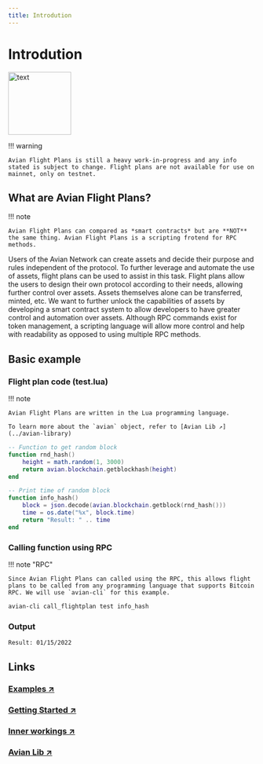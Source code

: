 ```yaml
---
title: Introdution
---
```


# Introdution

<img src="https://aviannetwork.github.io/avian-docs/assets/svg/afp.svg" alt="text" width="128"/>

!!! warning

    Avian Flight Plans is still a heavy work-in-progress and any info stated is subject to change. Flight plans are not available for use on mainnet, only on testnet.

## What are Avian Flight Plans?
!!! note

    Avian Flight Plans can compared as *smart contracts* but are **NOT** the same thing. Avian Flight Plans is a scripting frotend for RPC methods.

Users of the Avian Network can create assets and decide their purpose and rules independent of the protocol. To further leverage and automate the use of assets, flight plans can be used to assist in this task. Flight plans allow the users to design their own protocol according to their needs, allowing further control over assets. 
Assets themselves alone can be transferred, minted, etc. We want to further unlock the capabilities of assets by developing a smart contract system to allow developers to have greater control and automation over assets. Although RPC commands exist for token management, a scripting language will allow more control and help with readability as opposed to using multiple RPC methods.

## Basic example

### Flight plan code (test.lua)

!!! note

    Avian Flight Plans are written in the Lua programming language. 

    To learn more about the `avian` object, refer to [Avian Lib ↗](../avian-library)

```lua
-- Function to get random block
function rnd_hash()
    height = math.random(1, 3000)
    return avian.blockchain.getblockhash(height)
end

-- Print time of random block
function info_hash()
    block = json.decode(avian.blockchain.getblock(rnd_hash()))
    time = os.date("%x", block.time)
    return "Result: " .. time
end

```

### Calling function using RPC

!!! note "RPC"

    Since Avian Flight Plans can called using the RPC, this allows flight plans to be called from any programming language that supports Bitcoin RPC. We will use `avian-cli` for this example.

```bash
avian-cli call_flightplan test info_hash
```

### Output
```
Result: 01/15/2022
```

## Links

### [Examples ↗](examples)

### [Getting Started ↗](getting-started)

### [Inner workings ↗](inner-workings)

### [Avian Lib ↗](avian-library)
